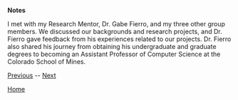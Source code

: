 **Notes**

I met with my Research Mentor, Dr. Gabe Fierro, and my three other group members. We discussed our backgrounds and research projects, and Dr. Fierro gave feedback from his experiences related to our projects. Dr. Fierro also shared his journey from obtaining his undergraduate and graduate degrees to becoming an Assistant Professor of Computer Science at the Colorado School of Mines.

[Previous](https://chelseako.com/DREAMProject/Advisor-Meeting-1/) -- [Next](https://chelseako.com/DREAMProject/Project-Update-1/)

[Home](https://chelseako.com/DREAMProject/blog/) 
